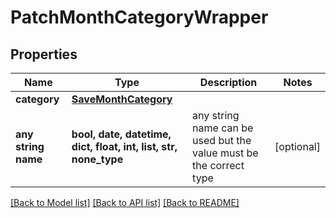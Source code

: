 # PatchMonthCategoryWrapper


## Properties
Name | Type | Description | Notes
------------ | ------------- | ------------- | -------------
**category** | [**SaveMonthCategory**](SaveMonthCategory.md) |  | 
**any string name** | **bool, date, datetime, dict, float, int, list, str, none_type** | any string name can be used but the value must be the correct type | [optional]

[[Back to Model list]](../README.md#documentation-for-models) [[Back to API list]](../README.md#documentation-for-api-endpoints) [[Back to README]](../README.md)



